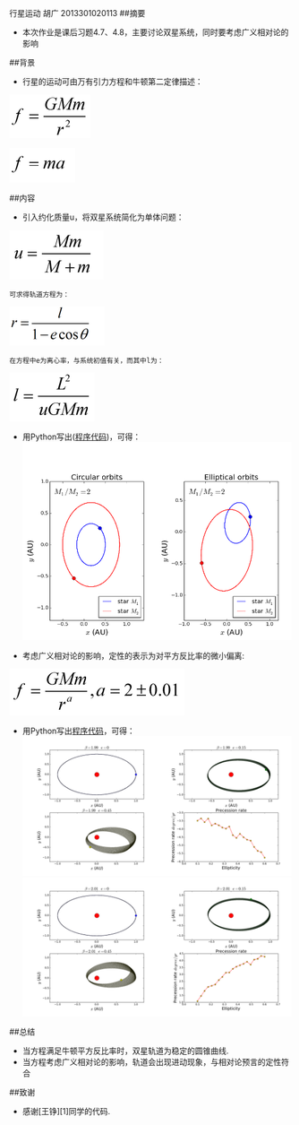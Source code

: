 行星运动
胡广 2013301020113
##摘要
* 本次作业是课后习题4.7、4.8，主要讨论双星系统，同时要考虑广义相对论的影响

##背景
* 行星的运动可由万有引力方程和牛顿第二定律描述：

![](https://github.com/Adener/picture/blob/master/%E7%AC%AC%E5%8D%81%E4%B8%80%E4%BD%9C%E4%B8%9A1.png)

![](https://github.com/Adener/picture/blob/master/%E7%AC%AC%E5%8D%81%E4%B8%80%E6%AC%A1%E4%BD%9C%E4%B8%9A2.png)

##内容
- 引入约化质量u，将双星系统简化为单体问题：

![](https://github.com/Adener/picture/blob/master/%E7%AC%AC%E5%8D%81%E4%B8%80%E6%AC%A1%E4%BD%9C%E4%B8%9A3.png)
  
    可求得轨道方程为：

![](https://github.com/Adener/picture/blob/master/%E7%AC%AC%E5%8D%81%E4%B8%80%E6%AC%A1%E4%BD%9C%E4%B8%9A4.png)
  
    在方程中e为离心率，与系统初值有关，而其中l为：

![](https://github.com/Adener/picture/blob/master/%E7%AC%AC%E5%8D%81%E4%B8%80%E6%AC%A1%E4%BD%9C%E4%B8%9A5.png)
* 用Python写出([程序代码](https://github.com/HGYS/computationalphysics_N2013301020113/blob/master/11-1.py))，可得：  
![](https://github.com/Adener/picture/blob/master/%E7%AC%AC%E5%8D%81%E4%B8%80%E6%AC%A1%E4%BD%9C%E4%B8%9A6.png)
- 考虑广义相对论的影响，定性的表示为对平方反比率的微小偏离:

![](https://github.com/Adener/picture/blob/master/%E7%AC%AC%E5%8D%81%E4%B8%80%E6%AC%A1%E4%BD%9C%E4%B8%9A7.png)
* 用Python写出[程序代码](https://github.com/Adener/Program/blob/master/%E7%AC%AC%E5%8D%81%E4%B8%80%E6%AC%A1%E4%BD%9C%E4%B8%9A2.py)，可得：
![](https://github.com/Adener/picture/blob/master/%E7%AC%AC%E5%8D%81%E4%B8%80%E6%AC%A1%E4%BD%9C%E4%B8%9A8.png)
![](https://github.com/Adener/picture/blob/master/%E7%AC%AC%E5%8D%81%E4%B8%80%E6%AC%A1%E4%BD%9C%E4%B8%9A9.png)
    
##总结
- 当方程满足牛顿平方反比率时，双星轨道为稳定的圆锥曲线.
- 当方程考虑广义相对论的影响，轨道会出现进动现象，与相对论预言的定性符合

##致谢
- 感谢[王铮][1]同学的代码.
